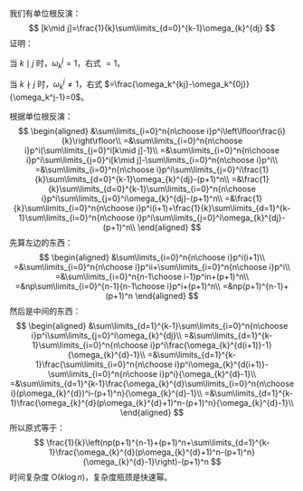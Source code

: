 我们有单位根反演：
$$
[k\mid j]=\frac{1}{k}\sum\limits_{d=0}^{k-1}\omega_{k}^{dj}
$$
证明：

当 $k\mid j$ 时，$\omega_k^j=1$，右式 $=1$。

当 $k\nmid j$ 时，$\omega_k^j\neq 1$，右式 $=\frac{\omega_k^{kj}-\omega_k^{0j}}{\omega_k^j-1}=0$。

根据单位根反演：
$$
\begin{aligned}
&\sum\limits_{i=0}^n{n\choose i}p^i\left\lfloor\frac{i}{k}\right\rfloor\\
=&\sum\limits_{i=0}^n{n\choose i}p^i(\sum\limits_{j=0}^i[k\mid j]-1)\\
=&\sum\limits_{i=0}^n{n\choose i}p^i\sum\limits_{j=0}^i[k\mid j]-\sum\limits_{i=0}^n{n\choose i}p^i\\
=&\sum\limits_{i=0}^n{n\choose i}p^i\sum\limits_{j=0}^i\frac{1}{k}\sum\limits_{d=0}^{k-1}\omega_{k}^{dj}-(p+1)^n\\
=&\frac{1}{k}\sum\limits_{d=0}^{k-1}\sum\limits_{i=0}^n{n\choose i}p^i\sum\limits_{j=0}^i\omega_{k}^{dj}-(p+1)^n\\
=&\frac{1}{k}\sum\limits_{i=0}^n{n\choose i}p^i(i+1)+\frac{1}{k}\sum\limits_{d=1}^{k-1}\sum\limits_{i=0}^n{n\choose i}p^i\sum\limits_{j=0}^i\omega_{k}^{dj}-(p+1)^n\\
\end{aligned}
$$
先算左边的东西：
$$
\begin{aligned}
&\sum\limits_{i=0}^n{n\choose i}p^i(i+1)\\
=&\sum\limits_{i=0}^n{n\choose i}p^ii+\sum\limits_{i=0}^n{n\choose i}p^i\\
=&\sum\limits_{i=0}^n{n-1\choose i-1}p^in+(p+1)^n\\
=&np\sum\limits_{i=0}^{n-1}{n-1\choose i}p^i+(p+1)^n\\
=&np(p+1)^{n-1}+(p+1)^n
\end{aligned}
$$
然后是中间的东西：
$$
\begin{aligned}
&\sum\limits_{d=1}^{k-1}\sum\limits_{i=0}^n{n\choose i}p^i\sum\limits_{j=0}^i\omega_{k}^{dj}\\
=&\sum\limits_{d=1}^{k-1}\sum\limits_{i=0}^n{n\choose i}p^i\frac{\omega_{k}^{d(i+1)}-1}{\omega_{k}^{d}-1}\\
=&\sum\limits_{d=1}^{k-1}\frac{\sum\limits_{i=0}^n{n\choose i}p^i\omega_{k}^{d(i+1)}-\sum\limits_{i=0}^n{n\choose i}p^i}{\omega_{k}^{d}-1}\\
=&\sum\limits_{d=1}^{k-1}\frac{\omega_{k}^{d}\sum\limits_{i=0}^n{n\choose i}(p\omega_{k}^{d})^i-(p+1)^n}{\omega_{k}^{d}-1}\\
=&\sum\limits_{d=1}^{k-1}\frac{\omega_{k}^{d}(p\omega_{k}^{d}+1)^n-(p+1)^n}{\omega_{k}^{d}-1}\\
\end{aligned}
$$
所以原式等于：
$$
\frac{1}{k}\left(np(p+1)^{n-1}+(p+1)^n+\sum\limits_{d=1}^{k-1}\frac{\omega_{k}^{d}(p\omega_{k}^{d}+1)^n-(p+1)^n}{\omega_{k}^{d}-1}\right)-(p+1)^n
$$
时间复杂度 $\mathrm O(k\log n)$，复杂度瓶颈是快速幂。